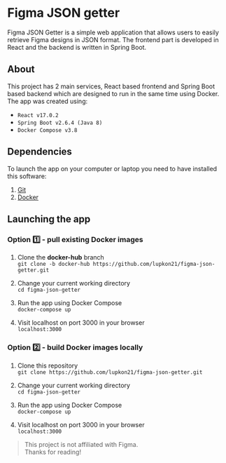 # Figma JSON getter 
Figma JSON Getter is a simple web application that allows users to easily retrieve Figma designs in JSON format. The frontend part is developed in React and the backend is written in Spring Boot.

## About

This project has 2 main services, React based frontend and Spring Boot based backend which are designed to run in the same time using Docker. 
The app was created using:
- `React v17.0.2`
- `Spring Boot v2.6.4 (Java 8)`
- `Docker Compose v3.8`

## Dependencies
To launch the app on your computer or laptop you need to have installed this software:
1. [Git](https://git-scm.com/downloads)
2. [Docker](https://www.docker.com/products/docker-desktop/)

## Launching the app

### Option 1️⃣ - pull existing Docker images
1. Clone the **docker-hub** branch  
`git clone -b docker-hub https://github.com/lupkon21/figma-json-getter.git`

2. Change your current working directory  
`cd figma-json-getter`

3. Run the app using Docker Compose  
`docker-compose up`

4. Visit localhost on port 3000 in your browser  
`localhost:3000`

### Option 2️⃣ - build Docker images locally
1. Clone this repository  
`git clone https://github.com/lupkon21/figma-json-getter.git`

2. Change your current working directory  
`cd figma-json-getter`

3. Run the app using Docker Compose  
`docker-compose up`

4. Visit localhost on port 3000 in your browser  
`localhost:3000`

> This project is not affiliated with Figma.  
> Thanks for reading!
